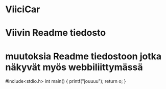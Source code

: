 # ViiciCar
# Viivin Readme tiedosto
# muutoksia Readme tiedostoon jotka näkyvät myös webbiliittymässä 
#include<stdio.h>
int main()
{
printf("jouuuu");
return o;
}
